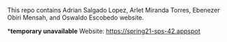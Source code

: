 

This repo contains Adrian Salgado Lopez, Arlet Miranda Torres, Ebenezer Obiri Mensah, and Oswaldo Escobedo website.


*****temporary unavailable****
Website: https://spring21-sps-42.appspot
